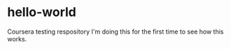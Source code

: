 # hello-world
Coursera testing respository
I'm doing this for the first time to see how this works.

